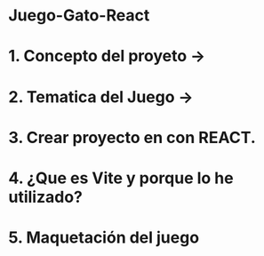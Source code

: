 ﻿# Juego-Gato-React

# 1. Concepto del proyeto ->
<!--
Principalmente el proyecto consiste en una refactorización de un proyecto anterior realizado con CSS3, HTML5 y Js Vanilla, para mejorar mis habilidades quiero maquetarlo completamente con Bootstrap y utilizar React.
--> 

# 2. Tematica del Juego ->
 <!--
  MIAUGIC KINGDOM: El Reino de los Michips
 La historia transcurre en un reino muy, muy lejano llamado MIAUGIC KINGDOM, donde los gatos viven en paz y comparten, junto a los HUMANOS, su día a día.
 Ahora, podríamos decir que en este reino humanos y gatitos tienen el mismo nivel de jerarquía, pero estaría contando una burda falacia.

 La verdad es que la raza superior son ellos: los “MICHIPS”, como los suelen llamar los humanos.
 Estos felinos no son simples gatitos, sus poderes podrían abrir portales hasta el mismísimo INFIERNO con tan solo un maullido o un movimiento de sus pequeñas patitas.

 La leyenda de Nekis

 Cuenta la leyenda que NEKIS, un gran MICHICERO, logró crear un PORTAL PROHIBIDO que lo teletransportó a R’LYEH, la ciudad hundida donde descansan los antiguos horrores.
 Allí, entre mares oscuros y tormentas imposibles, Nekis forjó una alianza con el mismísimo CTHULHU.
 Sí, sí, son súper amiguis, como dicen los pocos humanos que aún tienen valor para contarlo.

 Desde entonces, la RAZA HUMANA se ha visto obligada a servir a los Michips, porque, claro, nadie quiere comprobar qué pasaría si enfadas a un ser con acceso a los horrores del abismo.
 Una rebelión solo traería consecuencias catastróficas, y todos en el reino lo saben de primera mano.

 Así que, mientras los MICHIPS descansan plácidamente en sus tronos de lana y terciopelo, los humanos barren sus pelos, limpian sus areneros y preparan manjares dignos de su grandeza.
 Al final del día, todos saben que mantener a los Michips contentos es la única garantía de que el reino no acabe convertido en un PORTAL INFERNAL permanente. 
 -->

# 3. Crear proyecto en con REACT.
 <!--
  Comprobar que se tiene la ultima version de node con el comando npm -v lo adecuado es tener una versión actualizada.
 -> El proyecto se va a crear con Vite ya que es mas rapido y ligero que React App utilizo e comando npm create vite@latest
 -> Se le pone nombre al proyecto y se seleciona el framework y el lenguaje yo he seleccionado react con js vanilla y el compilador. 
 -->

# 4. ¿Que es Vite y porque lo he utilizado?

 <!-- 
 🛠️ Características principales

 🔥 Arranque inmediato: incluso en proyectos grandes, el servidor se enciende en milisegundos.

 ♻️ Hot Module Replacement (HMR): ves cambios en tiempo real sin recargar toda la página.

 🎨 Soporte para múltiples frameworks: React, Vue, Svelte, Preact, Vanilla JS, etc.

 📦 Optimización para producción: genera un bundle final usando Rollup, con código minificado y optimizado.

 🧩 Compatibilidad con plugins: aprovecha la gran comunidad de plugins de Rollup y su propio ecosistema. 

 🌍 Experiencia moderna: pensado para trabajar con TypeScript, JSX, CSS Modules, PostCSS, etc.
 -->

 # 5. Maquetación del juego

 <!--- 
 Para maquitar el proyecto primer voy a descargar la libreria para react de Material Ui donde utilizare diferentes componenetes que ya estasn listos,
 Para instalarla utilizare el comando npm install  @mui/material @emotion/react @emotion/styled, como voy utilizar bootstrap tambien solamente lo enlazare manualmente
 ------------------------------------------------------------------------------
 <link
  href="https://cdn.jsdelivr.net/npm/bootstrap@5.3.3/dist/css/bootstrap.min.css"
  rel="stylesheet"
/>
------------------------------------------------------------------------------
 -->

<!--
    Antes de comenzar con el maquetado hago un mock para tener una guia
    <img width="1673" height="1124" alt="image" src="https://github.com/user-attachments/assets/1b098e0d-77b1-4cac-b68c-26d61f2036b4" />


-->
